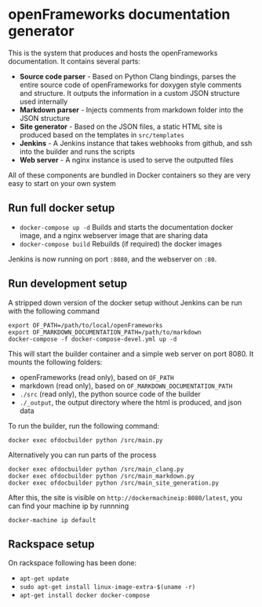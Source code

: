 # openFrameworks documentation generator
This is the system that produces and hosts the openFrameworks documentation. It contains several parts:

- **Source code parser** - Based on Python Clang bindings, parses the entire source code of openFrameworks for doxygen style comments and structure.
It outputs the information in a custom JSON structure used internally
- **Markdown parser** - Injects comments from markdown folder into the JSON structure
- **Site generator** - Based on the JSON files, a static HTML site is produced based on the templates in `src/templates`
- **Jenkins** - A Jenkins instance that takes webhooks from github, and ssh into the builder and runs the scripts
- **Web server** - A nginx instance is used to serve the outputted files

All of these components are bundled in Docker containers so they are very easy to start on your own system

## Run full docker setup
- `docker-compose up -d` Builds and starts the documentation docker image, and a nginx webserver image that are sharing data
- `docker-compose build` Rebuilds (if required) the docker images

Jenkins is now running on port `:8080`, and the webserver on `:80`.

## Run development setup
A stripped down version of the docker setup without Jenkins can be run with the following command
```
export OF_PATH=/path/to/local/openFrameworks
export OF_MARKDOWN_DOCUMENTATION_PATH=/path/to/markdown
docker-compose -f docker-compose-devel.yml up -d
```

This will start the builder container and a simple web server on port 8080. It mounts the following folders:
- openFrameworks (read only), based on `OF_PATH`
- markdown (read only), based on `OF_MARKDOWN_DOCUMENTATION_PATH`
- `./src` (read only), the python source code of the builder
- `./_output`, the output directory where the html is produced, and json data

To run the builder, run the following command:
```
docker exec ofdocbuilder python /src/main.py
```

Alternatively you can run parts of the process
```
docker exec ofdocbuilder python /src/main_clang.py
docker exec ofdocbuilder python /src/main_markdown.py
docker exec ofdocbuilder python /src/main_site_generation.py
```

After this, the site is visible on `http://dockermachineip:8080/latest`,
you can find your machine ip by runnning
```
docker-machine ip default
```

## Rackspace setup
On rackspace following has been done:
- `apt-get update`
- `sudo apt-get install linux-image-extra-$(uname -r)`
- `apt-get install docker docker-compose`
